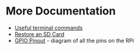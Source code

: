 # More Documentation

* [Useful terminal commands](https://github.com/herereadthis/lutra/blob/master/docs/terminal_commands.md)
* [Restore an SD Card](https://github.com/herereadthis/lutra/blob/master/docs/restore_image.md)
* [GPIO Pinout](https://github.com/herereadthis/lutra/blob/master/docs/gpio.md) - diagram of all the pins on the RPi